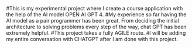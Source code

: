 #This is my experimental project where I create a course application with the help of the AI model OPEN AI GPT 4. 
#My experience so far having the AI model as a pair programmer has been great. From deciding the initial architecture to solving problems every step of the way, chat GPT has been extremely helpful.
#This project takes a fully AGILE route.
#I will be adding my entire conversation with CHATGPT after I am done with this project.
